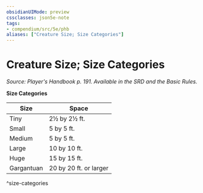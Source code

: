 ```yaml
---
obsidianUIMode: preview
cssclasses: json5e-note
tags:
- compendium/src/5e/phb
aliases: ["Creature Size; Size Categories"]
---
```

# Creature Size; Size Categories
*Source: Player's Handbook p. 191. Available in the SRD and the Basic Rules.* 

**Size Categories**

| Size | Space |
|------|-------|
| Tiny | 2½ by 2½ ft. |
| Small | 5 by 5 ft. |
| Medium | 5 by 5 ft. |
| Large | 10 by 10 ft. |
| Huge | 15 by 15 ft. |
| Gargantuan | 20 by 20 ft. or larger |
^size-categories
